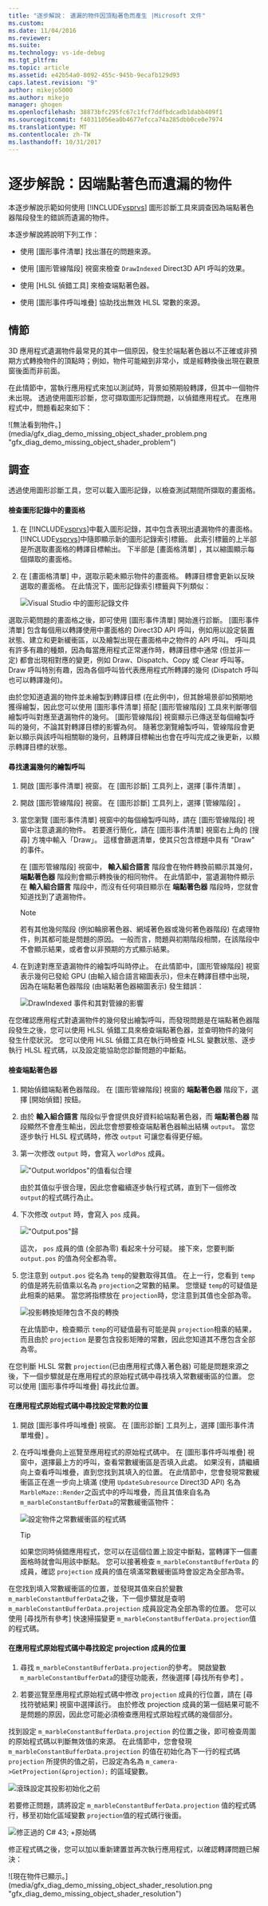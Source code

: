 ```yaml
---
title: "逐步解說： 遺漏的物件因頂點著色而產生 |Microsoft 文件"
ms.custom: 
ms.date: 11/04/2016
ms.reviewer: 
ms.suite: 
ms.technology: vs-ide-debug
ms.tgt_pltfrm: 
ms.topic: article
ms.assetid: e42b54a0-8092-455c-945b-9ecafb129d93
caps.latest.revision: "9"
author: mikejo5000
ms.author: mikejo
manager: ghogen
ms.openlocfilehash: 38873bfc295fc67c1fcf7ddfbdcadb1dabb409f1
ms.sourcegitcommit: f40311056ea0b4677efcca74a285dbb0ce0e7974
ms.translationtype: MT
ms.contentlocale: zh-TW
ms.lasthandoff: 10/31/2017
---
```

# <a name="walkthrough-missing-objects-due-to-vertex-shading"></a>逐步解說：因端點著色而遺漏的物件
本逐步解說示範如何使用 [!INCLUDE[vsprvs](../../code-quality/includes/vsprvs_md.md)] 圖形診斷工具來調查因為端點著色器階段發生的錯誤而遺漏的物件。  
  
 本逐步解說將說明下列工作：  
  
-   使用 [圖形事件清單]  找出潛在的問題來源。  
  
-   使用 [圖形管線階段]  視窗來檢查 `DrawIndexed` Direct3D API 呼叫的效果。  
  
-   使用 [HLSL 偵錯工具]  來檢查端點著色器。  
  
-   使用 [圖形事件呼叫堆疊]  協助找出無效 HLSL 常數的來源。  
  
## <a name="scenario"></a>情節  
 3D 應用程式遺漏物件最常見的其中一個原因，發生於端點著色器以不正確或非預期方式轉換物件的頂點時；例如，物件可能縮到非常小，或是經轉換後出現在觀景窗後面而非前面。  
  
 在此情節中，當執行應用程式來加以測試時，背景如預期般轉譯，但其中一個物件未出現。 透過使用圖形診斷，您可擷取圖形記錄問題，以偵錯應用程式。 在應用程式中，問題看起來如下：  
  
 ![無法看到物件。] (media/gfx_diag_demo_missing_object_shader_problem.png "gfx_diag_demo_missing_object_shader_problem")  
  
## <a name="investigation"></a>調查  
 透過使用圖形診斷工具，您可以載入圖形記錄，以檢查測試期間所擷取的畫面格。  
  
#### <a name="to-examine-a-frame-in-a-graphics-log"></a>檢查圖形記錄中的畫面格  
  
1.  在 [!INCLUDE[vsprvs](../../code-quality/includes/vsprvs_md.md)]中載入圖形記錄，其中包含表現出遺漏物件的畫面格。 [!INCLUDE[vsprvs](../../code-quality/includes/vsprvs_md.md)]中隨即顯示新的圖形記錄索引標籤。 此索引標籤的上半部是所選取畫面格的轉譯目標輸出。 下半部是 [畫面格清單] ，其以縮圖顯示每個擷取的畫面格。  
  
2.  在 [畫面格清單] 中，選取示範未顯示物件的畫面格。 轉譯目標會更新以反映選取的畫面格。 在此情況下，圖形記錄索引標籤與下列類似：  
  
     ![Visual Studio 中的圖形記錄文件](media/gfx_diag_demo_missing_object_shader_step_1.png "gfx_diag_demo_missing_object_shader_step_1")  
  
 選取示範問題的畫面格之後，即可使用 [圖形事件清單] 開始進行診斷。 [圖形事件清單]  包含每個用以轉譯使用中畫面格的 Direct3D API 呼叫，例如用以設定裝置狀態、建立和更新緩衝區，以及繪製出現在畫面格中之物件的 API 呼叫。 呼叫具有許多有趣的種類，因為每當應用程式正常運作時，轉譯目標中通常 (但並非一定) 都會出現相對應的變更，例如 Draw、Dispatch、Copy 或 Clear 呼叫等。 Draw 呼叫特別有趣，因為各個呼叫皆代表應用程式所轉譯的幾何 (Dispatch 呼叫也可以轉譯幾何)。  
  
 由於您知道遺漏的物件並未繪製到轉譯目標 (在此例中)，但其餘場景卻如預期地獲得繪製，因此您可以使用 [圖形事件清單]  搭配 [圖形管線階段]  工具來判斷哪個繪製呼叫對應至遺漏物件的幾何。 [圖形管線階段]  視窗顯示已傳送至每個繪製呼叫的幾何，不論其對轉譯目標的影響為何。 隨著您瀏覽繪製呼叫，管線階段會更新以顯示與該呼叫相關聯的幾何，且轉譯目標輸出也會在呼叫完成之後更新，以顯示轉譯目標的狀態。  
  
#### <a name="to-find-the-draw-call-for-the-missing-geometry"></a>尋找遺漏幾何的繪製呼叫  
  
1.  開啟 [圖形事件清單]  視窗。 在 [圖形診斷]  工具列上，選擇 [事件清單] 。  
  
2.  開啟 [圖形管線階段]  視窗。 在 [圖形診斷]  工具列上，選擇 [管線階段] 。  
  
3.  當您瀏覽 [圖形事件清單]  視窗中的每個繪製呼叫時，請在 [圖形管線階段]  視窗中注意遺漏的物件。 若要進行簡化，請在 [圖形事件清單]  視窗右上角的 [搜尋]  方塊中輸入「Draw」。 這樣會篩選清單，使其只包含標題中具有 "Draw" 的事件。  
  
     在 [圖形管線階段]  視窗中， **輸入組合語言** 階段會在物件轉換前顯示其幾何， **端點著色器** 階段則會顯示轉換後的相同物件。 在此情節中，當遺漏物件顯示在 **輸入組合語言** 階段中，而沒有任何項目顯示在 **端點著色器** 階段時，您就會知道找到了遺漏物件。  
  
    > [!NOTE]
    >  若有其他幾何階段 (例如輪廓著色器、網域著色器或幾何著色器階段) 在處理物件，則其都可能是問題的原因。 一般而言，問題與初期階段相關，在該階段中不會顯示結果，或者會以非預期的方式顯示結果。  
  
4.  在到達對應至遺漏物件的繪製呼叫時停止。 在此情節中，[圖形管線階段]  視窗表示幾何已發給 GPU (由輸入組合語言縮圖表示)，但未在轉譯目標中出現，因為在端點著色器階段 (由端點著色器縮圖表示) 發生錯誤：  
  
     ![DrawIndexed 事件和其對管線的影響](media/gfx_diag_demo_missing_object_shader_step_2.png "gfx_diag_demo_missing_object_shader_step_2")  
  
 在您確認應用程式對遺漏物件的幾何發出繪製呼叫，而發現問題是在端點著色器階段發生之後，您可以使用 HLSL 偵錯工具來檢查端點著色器，並查明物件的幾何發生什麼狀況。 您可以使用 HLSL 偵錯工具在執行時檢查 HLSL 變數狀態、逐步執行 HLSL 程式碼，以及設定能協助您診斷問題的中斷點。  
  
#### <a name="to-examine-the-vertex-shader"></a>檢查端點著色器  
  
1.  開始偵錯端點著色器階段。 在 [圖形管線階段]  視窗的 **端點著色器** 階段下，選擇 [開始偵錯]  按鈕。  
  
2.  由於 **輸入組合語言** 階段似乎會提供良好資料給端點著色器，而 **端點著色器** 階段顯然不會產生輸出，因此您會想要檢查端點著色器輸出結構 `output`。 當您逐步執行 HLSL 程式碼時，修改 `output` 可讓您看得更仔細。  
  
3.  第一次修改 `output` 時，會寫入 `worldPos` 成員。  
  
     !["Output.worldpos"的值看似合理](media/gfx_diag_demo_missing_object_shader_step_4.png "gfx_diag_demo_missing_object_shader_step_4")  
  
     由於其值似乎很合理，因此您會繼續逐步執行程式碼，直到下一個修改 `output`的程式碼行為止。  
  
4.  下次修改 `output` 時，會寫入 `pos` 成員。  
  
     !["Output.pos"歸](media/gfx_diag_demo_missing_object_shader_step_5.png "gfx_diag_demo_missing_object_shader_step_5")  
  
     這次， `pos` 成員的值 (全部為零) 看起來十分可疑。 接下來，您要判斷 `output.pos` 的值為何全都為零。  
  
5.  您注意到 `output.pos` 從名為 `temp`的變數取得其值。 在上一行，您看到 `temp` 的值是將先前值乘以名為 `projection`之常數的結果。 您懷疑 `temp`的可疑值是此相乘的結果。 當您將指標放在 `projection`時，您注意到其值也全部為零。  
  
     ![投影轉換矩陣包含不良的轉換](media/gfx_diag_demo_missing_object_shader_step_6.png "gfx_diag_demo_missing_object_shader_step_6")  
  
     在此情節中，檢查顯示 `temp`的可疑值最有可能是與 `projection`相乘的結果，而且由於 `projection` 是要包含投影矩陣的常數，因此您知道其不應包含全部為零。  
  
 在您判斷 HLSL 常數 `projection`(已由應用程式傳入著色器) 可能是問題來源之後，下一個步驟就是在應用程式的原始程式碼中尋找填入常數緩衝區的位置。 您可以使用 [圖形事件呼叫堆疊]  尋找此位置。  
  
#### <a name="to-find-where-the-constant-is-set-in-your-apps-source-code"></a>在應用程式原始程式碼中尋找設定常數的位置  
  
1.  開啟 [圖形事件呼叫堆疊]  視窗。 在 [圖形診斷]  工具列上，選擇 [圖形事件清單堆疊] 。  
  
2.  在呼叫堆疊向上巡覽至應用程式的原始程式碼中。 在 [圖形事件呼叫堆疊]  視窗中，選擇最上方的呼叫，查看常數緩衝區是否填入此處。 如果沒有，請繼續向上查看呼叫堆疊，直到您找到其填入的位置。 在此情節中，您會發現常數緩衝區正在進一步向上填滿 (使用 `UpdateSubresource` Direct3D API) 名為 `MarbleMaze::Render`之函式中的呼叫堆疊，而且其值來自名為 `m_marbleConstantBufferData`的常數緩衝區物件：  
  
     ![設定物件之常數緩衝區的程式碼](media/gfx_diag_demo_missing_object_shader_step_7.png "gfx_diag_demo_missing_object_shader_step_7")  
  
    > [!TIP]
    >  如果您同時偵錯應用程式，您可以在這個位置上設定中斷點，當轉譯下一個畫面格時就會叫用該中斷點。 您可以接著檢查 `m_marbleConstantBufferData` 的成員，確認 `projection` 成員的值在填滿常數緩衝區時會設定為全部為零。  
  
 在您找到填入常數緩衝區的位置，並發現其值來自於變數 `m_marbleConstantBufferData`之後，下一個步驟就是查明 `m_marbleConstantBufferData.projection` 成員設定為全部為零的位置。 您可以使用 [尋找所有參考]  快速掃描變更 `m_marbleConstantBufferData.projection`值的程式碼。  
  
#### <a name="to-find-where-the-projection-member-is-set-in-your-apps-source-code"></a>在應用程式原始程式碼中尋找設定 projection 成員的位置  
  
1.  尋找 `m_marbleConstantBufferData.projection`的參考。 開啟變數 `m_marbleConstantBufferData`的捷徑功能表，然後選擇 [尋找所有參考] 。  
  
2.  若要巡覽至應用程式原始程式碼中修改 `projection` 成員的行位置，請在 [尋找符號結果]  視窗中選擇該行。 由於修改 projection 成員的第一個結果可能不是問題的原因，因此您可能必須檢查應用程式原始程式碼的幾個部分。  
  
 找到設定 `m_marbleConstantBufferData.projection` 的位置之後，即可檢查周圍的原始程式碼以判斷無效值的來源。 在此情節中，您會發現 `m_marbleConstantBufferData.projection` 的值在初始化為下一行的程式碼 `projection` 所提供的值之前，已設定為名為 `m_camera->GetProjection(&projection);` 的區域變數。  
  
 ![滾珠設定其投影初始化之前](media/gfx_diag_demo_missing_object_shader_step_9.png "gfx_diag_demo_missing_object_shader_step_9")  
  
 若要修正問題，請將設定 `m_marbleConstantBufferData.projection` 值的程式碼行，移至初始化區域變數 `projection`值的程式碼行後面。  
  
 ![修正過的 C# 43; &#43;原始碼](media/gfx_diag_demo_missing_object_shader_step_10.png "gfx_diag_demo_missing_object_shader_step_10")  
  
 修正程式碼之後，您可以加以重新建置並再次執行應用程式，以確認轉譯問題已解決：  
  
 ![現在物件已顯示。] (media/gfx_diag_demo_missing_object_shader_resolution.png "gfx_diag_demo_missing_object_shader_resolution")